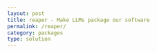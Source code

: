 ```yaml
---
layout: post
title: reaper - Make LLMs package our software
permalink: /reaper/
category: packages
type: solution
---
```


